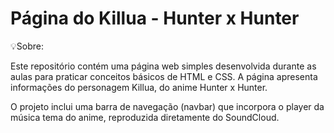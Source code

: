 # Página do Killua - Hunter x Hunter

💡Sobre:

Este repositório contém uma página web simples desenvolvida durante as aulas para praticar conceitos básicos de HTML e CSS. A página apresenta informações do personagem Killua, do anime Hunter x Hunter.

O projeto inclui uma barra de navegação (navbar) que incorpora o player da música tema do anime, reproduzida diretamente do SoundCloud.

